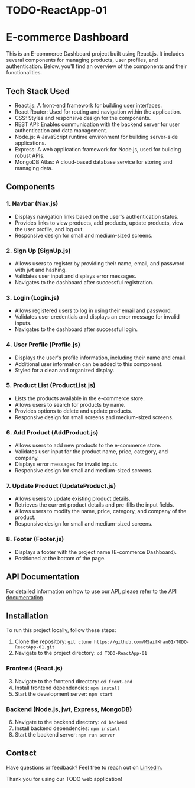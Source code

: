 # TODO-ReactApp-01


# E-commerce Dashboard

This is an E-commerce Dashboard project built using React.js. It includes several components for managing products, user profiles, and authentication. Below, you'll find an overview of the components and their functionalities.


## Tech Stack Used


- React.js: A front-end framework for building user interfaces.
- React Router: Used for routing and navigation within the application.
- CSS: Styles and responsive design for the components.
- REST API: Enables communication with the backend server for user authentication and data management.
- Node.js: A JavaScript runtime environment for building server-side applications.
- Express: A web application framework for Node.js, used for building robust APIs.
- MongoDB Atlas: A cloud-based database service for storing and managing data.

## Components

### 1. Navbar (Nav.js)

- Displays navigation links based on the user's authentication status.
- Provides links to view products, add products, update products, view the user profile, and log out.
- Responsive design for small and medium-sized screens.

### 2. Sign Up (SignUp.js)

- Allows users to register by providing their name, email, and password with jwt and hashing.
- Validates user input and displays error messages.
- Navigates to the dashboard after successful registration.

### 3. Login (Login.js)

- Allows registered users to log in using their email and password.
- Validates user credentials and displays an error message for invalid inputs.
- Navigates to the dashboard after successful login.

### 4. User Profile (Profile.js)

- Displays the user's profile information, including their name and email.
- Additional user information can be added to this component.
- Styled for a clean and organized display.

### 5. Product List (ProductList.js)

- Lists the products available in the e-commerce store.
- Allows users to search for products by name.
- Provides options to delete and update products.
- Responsive design for small screens and medium-sized screens.

### 6. Add Product (AddProduct.js)

- Allows users to add new products to the e-commerce store.
- Validates user input for the product name, price, category, and company.
- Displays error messages for invalid inputs.
- Responsive design for small and medium-sized screens.

### 7. Update Product (UpdateProduct.js)

- Allows users to update existing product details.
- Retrieves the current product details and pre-fills the input fields.
- Allows users to modify the name, price, category, and company of the product.
- Responsive design for small and medium-sized screens.

### 8. Footer (Footer.js)

- Displays a footer with the project name (E-commerce Dashboard).
- Positioned at the bottom of the page.


## API Documentation

For detailed information on how to use our API, please refer to the [API documentation](backend/API%20DOC/readme.md).

## Installation

To run this project locally, follow these steps:

1. Clone the repository: `git clone https://github.com/MSaifKhan01/TODO-ReactApp-01.git`
2. Navigate to the project directory: `cd TODO-ReactApp-01`

### Frontend (React.js)

3. Navigate to the frontend directory: `cd front-end`
4. Install frontend dependencies: `npm install`
5. Start the development server: `npm start`

### Backend (Node.js, jwt, Express, MongoDB)

6. Navigate to the backend directory: `cd backend`
7. Install backend dependencies: `npm install`
8. Start the backend server: `npm run server`






## Contact

Have questions or feedback? Feel free to reach out on [LinkedIn](https://www.linkedin.com/in/mohd-saif-khan-3b4979202/).


Thank you for using our TODO web application!


